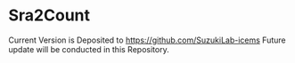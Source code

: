 # Sra2Count
Current Version is Deposited to https://github.com/SuzukiLab-icems Future update will be conducted in this Repository.
